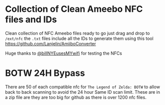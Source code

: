 # Collection of Clean Ameebo NFC files and IDs

Clean collection of NFC Ameebo files ready to go just drag and drop to `/ext/nfc` the `.txt` files include all the IDs to generate them using this tool https://github.com/Lanjelin/AmiiboConverter

Huge thanks to [@billNYEusesMYwifi](https://github.com/billNYEusesMYwifi) for testing the NFCs

#  BOTW 24H Bypass

There are 50 of each compatible nfc for `The Legend of Zelda: BOTW` to allow back to back scanning to avoid the 24 hour Same ID scan limit. These are in a zip file are they are too big for github as there is over 1200 nfc files.